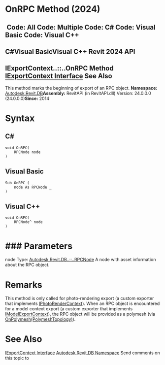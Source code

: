 # OnRPC Method (2024)

﻿
 Code: All Code: Multiple Code: C# Code: Visual Basic Code: Visual C++   
---  
C#Visual BasicVisual C++
Revit 2024 API  
---  
IExportContext..::..OnRPC Method   
[IExportContext Interface](7d0dc6df-db0e-6a07-3b42-8dde1bedb3c1.md "IExportContext Interface") See Also  
---  
This method marks the beginning of export of an RPC object. 
**Namespace:** [Autodesk.Revit.DB](87546ba7-461b-c646-cbb1-2cb8f5bff8b2.md "Autodesk.Revit.DB Namespace")**Assembly:** RevitAPI (in RevitAPI.dll) Version: 24.0.0.0 (24.0.0.0)**Since:** 2014 
# Syntax
C#  
---  
```text
void OnRPC(
	RPCNode node
)
```
  
Visual Basic  
---  
```text
Sub OnRPC ( _
	node As RPCNode _
)
```
  
Visual C++  
---  
```text
void OnRPC(
	RPCNode^ node
)
```
  
# ### Parameters
node
    Type: [Autodesk.Revit.DB..::..RPCNode](9ee6a5bf-c2e7-948b-632b-22af7659baf4.md "RPCNode Class") A node with asset information about the RPC object. 
# Remarks
This method is only called for photo-rendering export (a custom exporter that implements [IPhotoRenderContext](d09d4ea2-1090-f2b9-8073-5fb8a796babf.md "IPhotoRenderContext Interface")). When an RPC object is encountered for a model context export (a custom exporter that implements [IModelExportContext](4309af43-f04e-4e42-2539-3fd1d64cdc6d.md "IModelExportContext Interface")), the RPC object will be provided as a polymesh (via [OnPolymesh(PolymeshTopology)](6a060c37-3225-217e-b150-2eaea3a22c29.md "OnPolymesh Method")). 
# See Also
[IExportContext Interface](7d0dc6df-db0e-6a07-3b42-8dde1bedb3c1.md "IExportContext Interface")
[Autodesk.Revit.DB Namespace](87546ba7-461b-c646-cbb1-2cb8f5bff8b2.md "Autodesk.Revit.DB Namespace")
Send comments on this topic to 